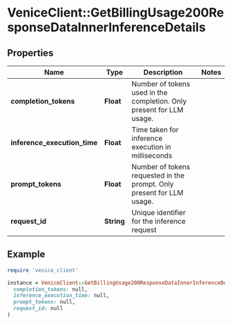 # VeniceClient::GetBillingUsage200ResponseDataInnerInferenceDetails

## Properties

| Name | Type | Description | Notes |
| ---- | ---- | ----------- | ----- |
| **completion_tokens** | **Float** | Number of tokens used in the completion. Only present for LLM usage. |  |
| **inference_execution_time** | **Float** | Time taken for inference execution in milliseconds |  |
| **prompt_tokens** | **Float** | Number of tokens requested in the prompt. Only present for LLM usage. |  |
| **request_id** | **String** | Unique identifier for the inference request |  |

## Example

```ruby
require 'venice_client'

instance = VeniceClient::GetBillingUsage200ResponseDataInnerInferenceDetails.new(
  completion_tokens: null,
  inference_execution_time: null,
  prompt_tokens: null,
  request_id: null
)
```

